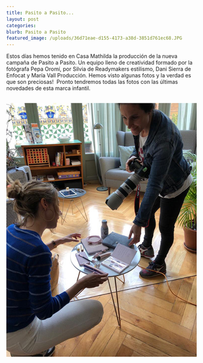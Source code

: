 ```yaml
---
title: Pasito a Pasito...
layout: post
categories:
blurb: Pasito a Pasito
featured_image: /uploads/36d71eae-d155-4173-a38d-3851d761ec68.JPG
---
```


Estos d&iacute;as hemos tenido en Casa Mathilda la producci&oacute;n de la nueva campa&ntilde;a de Pasito a Pasito. Un equipo lleno de creatividad formado por la fot&oacute;grafa Pepa Orom&iacute;, por Silvia de Readymakers estilismo, Dani Sierra de Enfocat y Mar&iacute;a Vall Producci&oacute;n. Hemos visto algunas fotos y la verdad es que son preciosas!&nbsp; Pronto tendremos todas las fotos con las &uacute;ltimas novedades de esta marca infantil.

<br>![](/uploads/49d44f3d-16e3-4b5f-a135-688587bce1f6.JPG)